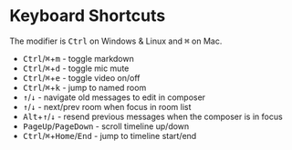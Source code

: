 # Keyboard Shortcuts

The modifier is <kbd>Ctrl</kbd> on Windows & Linux and <kbd>⌘</kbd> on Mac.

- <kbd>Ctrl</kbd>/<kbd>⌘</kbd>+<kbd>m</kbd> - toggle markdown
- <kbd>Ctrl</kbd>/<kbd>⌘</kbd>+<kbd>d</kbd> - toggle mic mute
- <kbd>Ctrl</kbd>/<kbd>⌘</kbd>+<kbd>e</kbd> - toggle video on/off
- <kbd>Ctrl</kbd>/<kbd>⌘</kbd>+<kbd>k</kbd> - jump to named room
- <kbd>↑</kbd>/<kbd>↓</kbd> - navigate old messages to edit in composer
- <kbd>↑</kbd>/<kbd>↓</kbd> - next/prev room when focus in room list
- <kbd>Alt</kbd>+<kbd>↑</kbd>/<kbd>↓</kbd> - resend previous messages when the composer is in focus
- <kbd>PageUp</kbd>/<kbd>PageDown</kbd> - scroll timeline up/down
- <kbd>Ctrl</kbd>/<kbd>⌘</kbd>+<kbd>Home</kbd>/<kbd>End</kbd> - jump to timeline start/end
